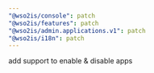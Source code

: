 ```yaml
---
"@wso2is/console": patch
"@wso2is/features": patch
"@wso2is/admin.applications.v1": patch
"@wso2is/i18n": patch
---
```


add support to enable & disable apps
